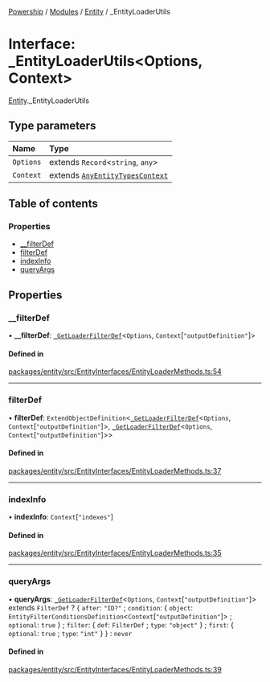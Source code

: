 [Powership](../README.md) / [Modules](../modules.md) / [Entity](../modules/Entity.md) / \_EntityLoaderUtils

# Interface: \_EntityLoaderUtils<Options, Context\>

[Entity](../modules/Entity.md)._EntityLoaderUtils

## Type parameters

| Name | Type |
| :------ | :------ |
| `Options` | extends `Record`<`string`, `any`\> |
| `Context` | extends [`AnyEntityTypesContext`](../modules/Entity.md#anyentitytypescontext) |

## Table of contents

### Properties

- [\_\_filterDef](Entity._EntityLoaderUtils.md#__filterdef)
- [filterDef](Entity._EntityLoaderUtils.md#filterdef)
- [indexInfo](Entity._EntityLoaderUtils.md#indexinfo)
- [queryArgs](Entity._EntityLoaderUtils.md#queryargs)

## Properties

### \_\_filterDef

• **\_\_filterDef**: [`_GetLoaderFilterDef`](../modules/Entity.md#_getloaderfilterdef)<`Options`, `Context`[``"outputDefinition"``]\>

#### Defined in

[packages/entity/src/EntityInterfaces/EntityLoaderMethods.ts:54](https://github.com/antoniopresto/powership/blob/2672a73/packages/entity/src/EntityInterfaces/EntityLoaderMethods.ts#L54)

___

### filterDef

• **filterDef**: `ExtendObjectDefinition`<[`_GetLoaderFilterDef`](../modules/Entity.md#_getloaderfilterdef)<`Options`, `Context`[``"outputDefinition"``]\>, [`_GetLoaderFilterDef`](../modules/Entity.md#_getloaderfilterdef)<`Options`, `Context`[``"outputDefinition"``]\>\>

#### Defined in

[packages/entity/src/EntityInterfaces/EntityLoaderMethods.ts:37](https://github.com/antoniopresto/powership/blob/2672a73/packages/entity/src/EntityInterfaces/EntityLoaderMethods.ts#L37)

___

### indexInfo

• **indexInfo**: `Context`[``"indexes"``]

#### Defined in

[packages/entity/src/EntityInterfaces/EntityLoaderMethods.ts:35](https://github.com/antoniopresto/powership/blob/2672a73/packages/entity/src/EntityInterfaces/EntityLoaderMethods.ts#L35)

___

### queryArgs

• **queryArgs**: [`_GetLoaderFilterDef`](../modules/Entity.md#_getloaderfilterdef)<`Options`, `Context`[``"outputDefinition"``]\> extends `FilterDef` ? { `after`: ``"ID?"`` ; `condition`: { `object`: `EntityFilterConditionsDefinition`<`Context`[``"outputDefinition"``]\> ; `optional`: ``true``  } ; `filter`: { `def`: `FilterDef` ; `type`: ``"object"``  } ; `first`: { `optional`: ``true`` ; `type`: ``"int"``  }  } : `never`

#### Defined in

[packages/entity/src/EntityInterfaces/EntityLoaderMethods.ts:39](https://github.com/antoniopresto/powership/blob/2672a73/packages/entity/src/EntityInterfaces/EntityLoaderMethods.ts#L39)
